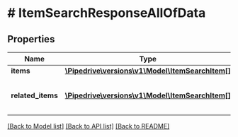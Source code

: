 # # ItemSearchResponseAllOfData

## Properties

Name | Type | Description | Notes
------------ | ------------- | ------------- | -------------
**items** | [**\Pipedrive\versions\v1\Model\ItemSearchItem[]**](ItemSearchItem.md) | The array of found items | [optional]
**related_items** | [**\Pipedrive\versions\v1\Model\ItemSearchItem[]**](ItemSearchItem.md) | The array of related items if &#x60;search_for_related_items&#x60; was enabled | [optional]

[[Back to Model list]](../README.md#documentation-for-models) [[Back to API list]](../README.md#documentation-for-api-endpoints) [[Back to README]](../README.md)
